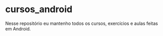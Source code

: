 # cursos_android
Nesse repositório eu mantenho todos os cursos, exercícios e aulas feitas em Android.
